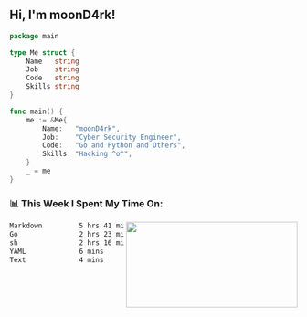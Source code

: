 <h2> Hi, I'm moonD4rk!</h2>

```go
package main

type Me struct {
	Name   string
	Job    string
	Code   string
	Skills string
}

func main() {
	me := &Me{
		Name:   "moonD4rk",
		Job:    "Cyber Security Engineer",
		Code:   "Go and Python and Others",
		Skills: "Hacking ^o^",
	}
	_ = me
}
```

<h3>📊 This Week I Spent My Time On:</h3>
<img align='right' src="https://github-readme-stats.vercel.app/api?username=moond4rk&show_icons=true&theme=radical", width="300" height="150">

<!--START_SECTION:waka-->

```txt
Markdown         5 hrs 41 mins   █████████████▒░░░░░░░░░░░   53.89 %
Go               2 hrs 23 mins   █████▓░░░░░░░░░░░░░░░░░░░   22.57 %
sh               2 hrs 16 mins   █████▒░░░░░░░░░░░░░░░░░░░   21.59 %
YAML             6 mins          ▒░░░░░░░░░░░░░░░░░░░░░░░░   00.95 %
Text             4 mins          ▒░░░░░░░░░░░░░░░░░░░░░░░░   00.76 %
```

<!--END_SECTION:waka-->

